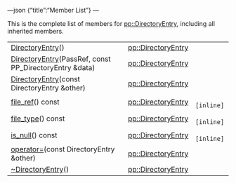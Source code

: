 —json {“title”:“Member List”} —

This is the complete list of members for <a href="/docs/native-client/pepper_beta/cpp/classpp_1_1_directory_entry/" class="el">pp::DirectoryEntry</a>, including all inherited members.

<table><tbody><tr class="odd"><td><a href="/docs/native-client/pepper_beta/cpp/classpp_1_1_directory_entry#abd1a4a70ed1b922a232c78be62b1fe86" class="el">DirectoryEntry</a>()</td><td><a href="/docs/native-client/pepper_beta/cpp/classpp_1_1_directory_entry/" class="el">pp::DirectoryEntry</a></td><td></td></tr><tr class="even"><td><a href="/docs/native-client/pepper_beta/cpp/classpp_1_1_directory_entry#aa8fe311e0fe27aee989f0a055ec2f2e4" class="el">DirectoryEntry</a>(PassRef, const PP_DirectoryEntry &amp;data)</td><td><a href="/docs/native-client/pepper_beta/cpp/classpp_1_1_directory_entry/" class="el">pp::DirectoryEntry</a></td><td></td></tr><tr class="odd"><td><a href="/docs/native-client/pepper_beta/cpp/classpp_1_1_directory_entry#af60a142d874f0bc2fed98bd8ae5b7cdc" class="el">DirectoryEntry</a>(const DirectoryEntry &amp;other)</td><td><a href="/docs/native-client/pepper_beta/cpp/classpp_1_1_directory_entry/" class="el">pp::DirectoryEntry</a></td><td></td></tr><tr class="even"><td><a href="/docs/native-client/pepper_beta/cpp/classpp_1_1_directory_entry#af6ff2a3c83a6f26455573bc07f15ec4d" class="el">file_ref</a>() const</td><td><a href="/docs/native-client/pepper_beta/cpp/classpp_1_1_directory_entry/" class="el">pp::DirectoryEntry</a></td><td><code> [inline]</code></td></tr><tr class="odd"><td><a href="/docs/native-client/pepper_beta/cpp/classpp_1_1_directory_entry#a9c91f7dda30ef2f31ec9547f9fd9faaf" class="el">file_type</a>() const</td><td><a href="/docs/native-client/pepper_beta/cpp/classpp_1_1_directory_entry/" class="el">pp::DirectoryEntry</a></td><td><code> [inline]</code></td></tr><tr class="even"><td><a href="/docs/native-client/pepper_beta/cpp/classpp_1_1_directory_entry#aea481437bc555e04429b4e7ec1005ef0" class="el">is_null</a>() const</td><td><a href="/docs/native-client/pepper_beta/cpp/classpp_1_1_directory_entry/" class="el">pp::DirectoryEntry</a></td><td><code> [inline]</code></td></tr><tr class="odd"><td><a href="/docs/native-client/pepper_beta/cpp/classpp_1_1_directory_entry#a7e1b5b7376a2da0a4f736eb986092556" class="el">operator=</a>(const DirectoryEntry &amp;other)</td><td><a href="/docs/native-client/pepper_beta/cpp/classpp_1_1_directory_entry/" class="el">pp::DirectoryEntry</a></td><td></td></tr><tr class="even"><td><a href="/docs/native-client/pepper_beta/cpp/classpp_1_1_directory_entry#a3dd150a66dcb8e3b063f411d904dc356" class="el">~DirectoryEntry</a>()</td><td><a href="/docs/native-client/pepper_beta/cpp/classpp_1_1_directory_entry/" class="el">pp::DirectoryEntry</a></td><td></td></tr></tbody></table>
